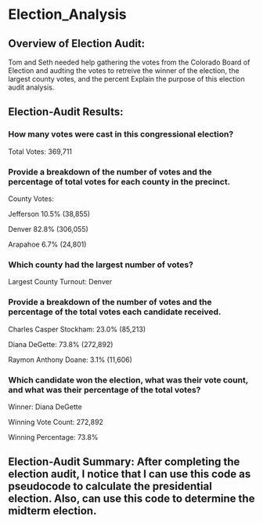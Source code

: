 # Election_Analysis
## Overview of Election Audit: 
Tom and Seth needed help gathering the votes from the Colorado Board of Election and audting the votes to retreive the winner of the election, the largest county votes, and the percent Explain the purpose of this election audit analysis.

## Election-Audit Results:

### How many votes were cast in this congressional election?

Total Votes: 369,711

### Provide a breakdown of the number of votes and the percentage of total votes for each county in the precinct.

County Votes:

Jefferson 10.5% (38,855)

Denver 82.8% (306,055)

Arapahoe 6.7% (24,801)

### Which county had the largest number of votes?

Largest County Turnout: Denver

### Provide a breakdown of the number of votes and the percentage of the total votes each candidate received.

Charles Casper Stockham: 23.0% (85,213)

Diana DeGette: 73.8% (272,892)

Raymon Anthony Doane: 3.1% (11,606)

### Which candidate won the election, what was their vote count, and what was their percentage of the total votes?

Winner: Diana DeGette

Winning Vote Count: 272,892

Winning Percentage: 73.8%

## Election-Audit Summary: After completing the election audit, I notice that I can use this code as pseudocode to calculate the presidential election. Also, can use this code to determine the midterm election.
